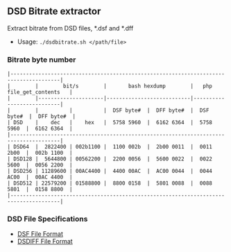 DSD Bitrate extractor
---

Extract bitrate from DSD files, *.dsf and *.dff
- Usage: `./dsdbitrate.sh </path/file>`

### Bitrate byte number
```
|--------------------------------------------------------------------------------------|
|        |        bit/s        |       bash hexdump        |   php file_get_contents   |
|        |---------------------|---------------------------|---------------------------|
|        |          |          |  DSF byte#  |  DFF byte#  |  DSF byte#  |  DFF byte#  |
| DSD    |    dec   |    hex   |  5758 5960  |  6162 6364  |  5758 5960  |  6162 6364  |
|--------------------------------------------------------------------------------------|
| DSD64  |  2822400 | 002b1100 |  1100 002b  |  2b00 0011  |  0011 2b00  |  002b 1100  |
| DSD128 |  5644800 | 00562200 |  2200 0056  |  5600 0022  |  0022 5600  |  0056 2200  |
| DSD256 | 11289600 | 00AC4400 |  4400 00AC  |  AC00 0044  |  0044 AC00  |  00AC 4400  |
| DSD512 | 22579200 | 01588800 |  8800 0158  |  5801 0088  |  0088 5801  |  0158 8800  |
|--------------------------------------------------------------------------------------|
```

### DSD File Specifications
- [DSF File Format](http://dsd-guide.com/sites/default/files/white-papers/DSFFileFormatSpec_E.pdf)  
- [DSDIFF File Format](http://www.sonicstudio.com/pdf/dsd/DSDIFF_1.5_Spec.pdf)  

